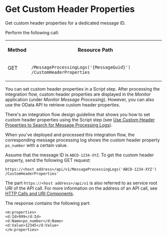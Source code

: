 <!-- loiob90b0b5ffc01491d95edc06bfce00f8d -->

# Get Custom Header Properties

Get custom header properties for a dedicated message ID.



Perform the following call:


<table>
<tr>
<th valign="top">

Method



</th>
<th valign="top">

Resource Path



</th>
</tr>
<tr>
<td valign="top">

GET



</td>
<td valign="top">

`​/MessageProcessingLogs('{MessageGuid}')​/CustomHeaderProperties` 



</td>
</tr>
</table>

You can set custom header properties in a Script step. After processing the integration flow, custom header properties are displayed in the *Monitor* application \(under *Monitor Message Processing*\). However, you can also use the OData API to retrieve custom header properties.

There's an integration flow design guideline that shows you how to set custom header properties using the Script step \(see [Use Custom Header Properties to Search for Message Processing Logs](use-custom-header-properties-to-search-for-message-processing-logs-d4b5839.md)\).

When you've deployed and processed this integration flow, the corresponding message processing log shows the custom header property `po_number` with a certain value.

Assume that the message ID is `ABCD-1234-XYZ`. To get the custom header property, send the following GET request:

`https://<host address>/api/v1/MessageProcessingLogs('ABCD-1234-XYZ')​/CustomHeaderProperties'`

The part `https://<host address>/api/v1` is also referred to as service root URI of the API call. For more information on the address of an API call, see [HTTP Calls and URI Components](http-calls-and-uri-components-ca75e12.md).

The response contains the following part:

```
<m:properties>
<d:Id>999</d:Id>
<d:Name>po_number</d:Name>
<d:Value>12345</d:Value>
</m:properties>
```

